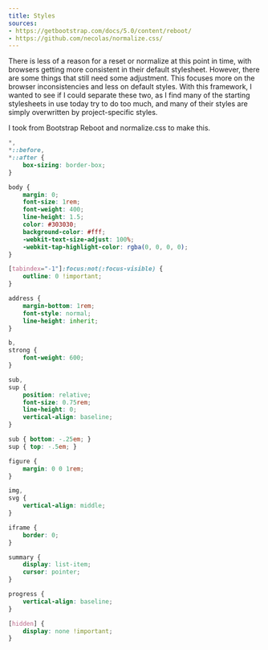 ```yaml
---
title: Styles
sources:
- https://getbootstrap.com/docs/5.0/content/reboot/
- https://github.com/necolas/normalize.css/
---
```


There is less of a reason for a reset or normalize at this point in time, with browsers getting more consistent in their default stylesheet. However, there are some things that still need some adjustment. This focuses more on the browser inconsistencies and less on default styles. With this framework, I wanted to see if I could separate these two, as I find many of the starting stylesheets in use today try to do too much, and many of their styles are simply overwritten by project-specific styles.

I took from Bootstrap Reboot and normalize.css to make this.

```css
*,
*::before,
*::after {
    box-sizing: border-box;
}

body {
    margin: 0;
    font-size: 1rem;
    font-weight: 400;
    line-height: 1.5;
    color: #303030;
    background-color: #fff;
    -webkit-text-size-adjust: 100%;
    -webkit-tap-highlight-color: rgba(0, 0, 0, 0);
}

[tabindex="-1"]:focus:not(:focus-visible) {
    outline: 0 !important;
}

address {
    margin-bottom: 1rem;
    font-style: normal;
    line-height: inherit;
}

b,
strong {
    font-weight: 600;
}

sub,
sup {
    position: relative;
    font-size: 0.75rem;
    line-height: 0;
    vertical-align: baseline;
}

sub { bottom: -.25em; }
sup { top: -.5em; }

figure {
    margin: 0 0 1rem;
}

img,
svg {
    vertical-align: middle;
}

iframe {
    border: 0;
}

summary {
    display: list-item;
    cursor: pointer;
}

progress {
    vertical-align: baseline;
}

[hidden] {
    display: none !important;
}
```